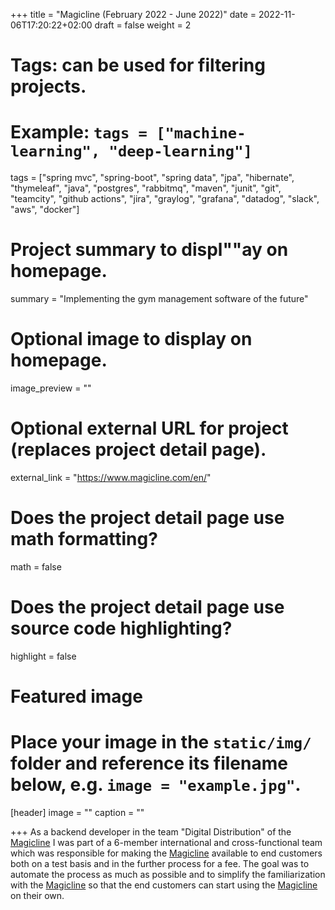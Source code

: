 +++
title = "Magicline (February 2022 - June 2022)"
date = 2022-11-06T17:20:22+02:00
draft = false
weight = 2

# Tags: can be used for filtering projects.
# Example: `tags = ["machine-learning", "deep-learning"]`
tags = ["spring mvc", "spring-boot", "spring data", "jpa", "hibernate", "thymeleaf", "java", "postgres", "rabbitmq", "maven", "junit", "git", "teamcity", "github actions", "jira", "graylog", "grafana", "datadog", "slack", "aws", "docker"]

# Project summary to displ""ay on homepage.
summary = "Implementing the gym management software of the future"

# Optional image to display on homepage.
image_preview = ""

# Optional external URL for project (replaces project detail page).
external_link = "https://www.magicline.com/en/"

# Does the project detail page use math formatting?
math = false

# Does the project detail page use source code highlighting?
highlight = false

# Featured image
# Place your image in the `static/img/` folder and reference its filename below, e.g. `image = "example.jpg"`.
[header]
image = ""
caption = ""

+++
As a backend developer in the team "Digital Distribution" of the [Magicline](https://www.magicline.com/en/) I was part of a 6-member international and cross-functional team which was responsible for making the [Magicline](https://www.magicline.com/en/) available to end customers both on a test basis and in the further process for a fee. The goal was to automate the process as much as possible and to simplify the familiarization with the [Magicline](https://www.magicline.com/en/) so that the end customers can start using the [Magicline](https://www.magicline.com/de/) on their own.
